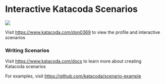 # Interactive Katacoda Scenarios

[![](http://shields.katacoda.com/katacoda/don0369/count.svg)](https://www.katacoda.com/don0369 "Get your profile on Katacoda.com")

Visit https://www.katacoda.com/don0369 to view the profile and interactive scenarios

### Writing Scenarios
Visit https://www.katacoda.com/docs to learn more about creating Katacoda scenarios

For examples, visit https://github.com/katacoda/scenario-example
